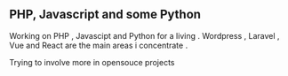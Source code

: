 ## PHP, Javascript and some Python

 Working on PHP , Javascipt  and Python for a living . Wordpress , Laravel , Vue and React are the main areas i concentrate . 
 
  Trying to involve more in opensouce projects 

<!--
**anoopd/anoopd** is a ✨ _special_ ✨ repository because its `README.md` (this file) appears on your GitHub profile.

Here are some ideas to get you started:

- 🔭 I’m currently working on ...
- 🌱 I’m currently learning ...
- 👯 I’m looking to collaborate on ...
- 🤔 I’m looking for help with ...
- 💬 Ask me about ...
- 📫 How to reach me: ...
- 😄 Pronouns: ...
- ⚡ Fun fact: ...
-->
